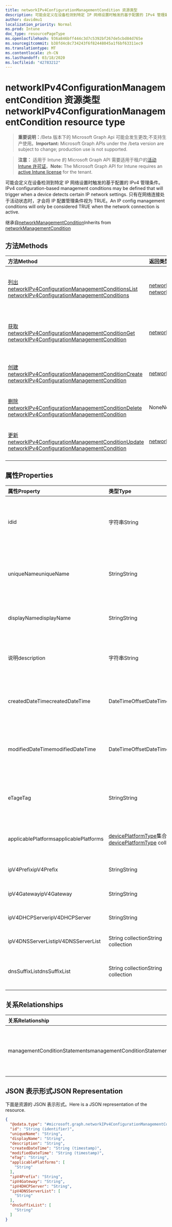 ```yaml
---
title: networkIPv4ConfigurationManagementCondition 资源类型
description: 可能会定义在设备检测到特定 IP 网络设置时触发的基于配置的 IPv4 管理条件。 只有在网络连接处于活动状态时，才会将 IP 配置管理条件视为 TRUE。
author: davidmu1
localization_priority: Normal
ms.prod: Intune
doc_type: resourcePageType
ms.openlocfilehash: 936a846bff444c3d7c5392bf267de5cbd84d765e
ms.sourcegitcommit: b38fd4c8c734243f6f82448045a1f6bf63311ec9
ms.translationtype: MT
ms.contentlocale: zh-CN
ms.lasthandoff: 03/18/2020
ms.locfileid: "42783212"
---
```

# <a name="networkipv4configurationmanagementcondition-resource-type"></a><span data-ttu-id="d2cea-104">networkIPv4ConfigurationManagementCondition 资源类型</span><span class="sxs-lookup"><span data-stu-id="d2cea-104">networkIPv4ConfigurationManagementCondition resource type</span></span>

> <span data-ttu-id="d2cea-105">**重要说明：**/Beta 版本下的 Microsoft Graph Api 可能会发生更改;不支持生产使用。</span><span class="sxs-lookup"><span data-stu-id="d2cea-105">**Important:** Microsoft Graph APIs under the /beta version are subject to change; production use is not supported.</span></span>

> <span data-ttu-id="d2cea-106">**注意：** 适用于 Intune 的 Microsoft Graph API 需要适用于租户的[活动 Intune 许可证](https://go.microsoft.com/fwlink/?linkid=839381)。</span><span class="sxs-lookup"><span data-stu-id="d2cea-106">**Note:** The Microsoft Graph API for Intune requires an [active Intune license](https://go.microsoft.com/fwlink/?linkid=839381) for the tenant.</span></span>

<span data-ttu-id="d2cea-107">可能会定义在设备检测到特定 IP 网络设置时触发的基于配置的 IPv4 管理条件。</span><span class="sxs-lookup"><span data-stu-id="d2cea-107">IPv4 configuration-based management conditions may be defined that will trigger when a device detects certain IP network settings.</span></span> <span data-ttu-id="d2cea-108">只有在网络连接处于活动状态时，才会将 IP 配置管理条件视为 TRUE。</span><span class="sxs-lookup"><span data-stu-id="d2cea-108">An IP config management conditions will only be considered TRUE when the network connection is active.</span></span>


<span data-ttu-id="d2cea-109">继承自[networkManagementCondition](../resources/intune-fencing-networkmanagementcondition.md)</span><span class="sxs-lookup"><span data-stu-id="d2cea-109">Inherits from [networkManagementCondition](../resources/intune-fencing-networkmanagementcondition.md)</span></span>

## <a name="methods"></a><span data-ttu-id="d2cea-110">方法</span><span class="sxs-lookup"><span data-stu-id="d2cea-110">Methods</span></span>
|<span data-ttu-id="d2cea-111">方法</span><span class="sxs-lookup"><span data-stu-id="d2cea-111">Method</span></span>|<span data-ttu-id="d2cea-112">返回类型</span><span class="sxs-lookup"><span data-stu-id="d2cea-112">Return Type</span></span>|<span data-ttu-id="d2cea-113">说明</span><span class="sxs-lookup"><span data-stu-id="d2cea-113">Description</span></span>|
|:---|:---|:---|
|[<span data-ttu-id="d2cea-114">列出 networkIPv4ConfigurationManagementConditions</span><span class="sxs-lookup"><span data-stu-id="d2cea-114">List networkIPv4ConfigurationManagementConditions</span></span>](../api/intune-fencing-networkipv4configurationmanagementcondition-list.md)|<span data-ttu-id="d2cea-115">[networkIPv4ConfigurationManagementCondition](../resources/intune-fencing-networkipv4configurationmanagementcondition.md)集合</span><span class="sxs-lookup"><span data-stu-id="d2cea-115">[networkIPv4ConfigurationManagementCondition](../resources/intune-fencing-networkipv4configurationmanagementcondition.md) collection</span></span>|<span data-ttu-id="d2cea-116">列出[networkIPv4ConfigurationManagementCondition](../resources/intune-fencing-networkipv4configurationmanagementcondition.md)对象的属性和关系。</span><span class="sxs-lookup"><span data-stu-id="d2cea-116">List properties and relationships of the [networkIPv4ConfigurationManagementCondition](../resources/intune-fencing-networkipv4configurationmanagementcondition.md) objects.</span></span>|
|[<span data-ttu-id="d2cea-117">获取 networkIPv4ConfigurationManagementCondition</span><span class="sxs-lookup"><span data-stu-id="d2cea-117">Get networkIPv4ConfigurationManagementCondition</span></span>](../api/intune-fencing-networkipv4configurationmanagementcondition-get.md)|[<span data-ttu-id="d2cea-118">networkIPv4ConfigurationManagementCondition</span><span class="sxs-lookup"><span data-stu-id="d2cea-118">networkIPv4ConfigurationManagementCondition</span></span>](../resources/intune-fencing-networkipv4configurationmanagementcondition.md)|<span data-ttu-id="d2cea-119">读取[networkIPv4ConfigurationManagementCondition](../resources/intune-fencing-networkipv4configurationmanagementcondition.md)对象的属性和关系。</span><span class="sxs-lookup"><span data-stu-id="d2cea-119">Read properties and relationships of the [networkIPv4ConfigurationManagementCondition](../resources/intune-fencing-networkipv4configurationmanagementcondition.md) object.</span></span>|
|[<span data-ttu-id="d2cea-120">创建 networkIPv4ConfigurationManagementCondition</span><span class="sxs-lookup"><span data-stu-id="d2cea-120">Create networkIPv4ConfigurationManagementCondition</span></span>](../api/intune-fencing-networkipv4configurationmanagementcondition-create.md)|[<span data-ttu-id="d2cea-121">networkIPv4ConfigurationManagementCondition</span><span class="sxs-lookup"><span data-stu-id="d2cea-121">networkIPv4ConfigurationManagementCondition</span></span>](../resources/intune-fencing-networkipv4configurationmanagementcondition.md)|<span data-ttu-id="d2cea-122">创建新的[networkIPv4ConfigurationManagementCondition](../resources/intune-fencing-networkipv4configurationmanagementcondition.md)对象。</span><span class="sxs-lookup"><span data-stu-id="d2cea-122">Create a new [networkIPv4ConfigurationManagementCondition](../resources/intune-fencing-networkipv4configurationmanagementcondition.md) object.</span></span>|
|[<span data-ttu-id="d2cea-123">删除 networkIPv4ConfigurationManagementCondition</span><span class="sxs-lookup"><span data-stu-id="d2cea-123">Delete networkIPv4ConfigurationManagementCondition</span></span>](../api/intune-fencing-networkipv4configurationmanagementcondition-delete.md)|<span data-ttu-id="d2cea-124">None</span><span class="sxs-lookup"><span data-stu-id="d2cea-124">None</span></span>|<span data-ttu-id="d2cea-125">删除[networkIPv4ConfigurationManagementCondition](../resources/intune-fencing-networkipv4configurationmanagementcondition.md)。</span><span class="sxs-lookup"><span data-stu-id="d2cea-125">Deletes a [networkIPv4ConfigurationManagementCondition](../resources/intune-fencing-networkipv4configurationmanagementcondition.md).</span></span>|
|[<span data-ttu-id="d2cea-126">更新 networkIPv4ConfigurationManagementCondition</span><span class="sxs-lookup"><span data-stu-id="d2cea-126">Update networkIPv4ConfigurationManagementCondition</span></span>](../api/intune-fencing-networkipv4configurationmanagementcondition-update.md)|[<span data-ttu-id="d2cea-127">networkIPv4ConfigurationManagementCondition</span><span class="sxs-lookup"><span data-stu-id="d2cea-127">networkIPv4ConfigurationManagementCondition</span></span>](../resources/intune-fencing-networkipv4configurationmanagementcondition.md)|<span data-ttu-id="d2cea-128">更新[networkIPv4ConfigurationManagementCondition](../resources/intune-fencing-networkipv4configurationmanagementcondition.md)对象的属性。</span><span class="sxs-lookup"><span data-stu-id="d2cea-128">Update the properties of a [networkIPv4ConfigurationManagementCondition](../resources/intune-fencing-networkipv4configurationmanagementcondition.md) object.</span></span>|

## <a name="properties"></a><span data-ttu-id="d2cea-129">属性</span><span class="sxs-lookup"><span data-stu-id="d2cea-129">Properties</span></span>
|<span data-ttu-id="d2cea-130">属性</span><span class="sxs-lookup"><span data-stu-id="d2cea-130">Property</span></span>|<span data-ttu-id="d2cea-131">类型</span><span class="sxs-lookup"><span data-stu-id="d2cea-131">Type</span></span>|<span data-ttu-id="d2cea-132">说明</span><span class="sxs-lookup"><span data-stu-id="d2cea-132">Description</span></span>|
|:---|:---|:---|
|<span data-ttu-id="d2cea-133">id</span><span class="sxs-lookup"><span data-stu-id="d2cea-133">id</span></span>|<span data-ttu-id="d2cea-134">字符串</span><span class="sxs-lookup"><span data-stu-id="d2cea-134">String</span></span>|<span data-ttu-id="d2cea-135">管理条件的唯一标识符。</span><span class="sxs-lookup"><span data-stu-id="d2cea-135">Unique identifier for the management condition.</span></span> <span data-ttu-id="d2cea-136">创建时分配的系统生成值。</span><span class="sxs-lookup"><span data-stu-id="d2cea-136">System generated value assigned when created.</span></span> <span data-ttu-id="d2cea-137">继承自[managementCondition](../resources/intune-fencing-managementcondition.md)</span><span class="sxs-lookup"><span data-stu-id="d2cea-137">Inherited from [managementCondition](../resources/intune-fencing-managementcondition.md)</span></span>|
|<span data-ttu-id="d2cea-138">uniqueName</span><span class="sxs-lookup"><span data-stu-id="d2cea-138">uniqueName</span></span>|<span data-ttu-id="d2cea-139">String</span><span class="sxs-lookup"><span data-stu-id="d2cea-139">String</span></span>|<span data-ttu-id="d2cea-140">管理条件的唯一名称。</span><span class="sxs-lookup"><span data-stu-id="d2cea-140">Unique name for the management condition.</span></span> <span data-ttu-id="d2cea-141">在管理条件表达式中使用。</span><span class="sxs-lookup"><span data-stu-id="d2cea-141">Used in management condition expressions.</span></span> <span data-ttu-id="d2cea-142">继承自[managementCondition](../resources/intune-fencing-managementcondition.md)</span><span class="sxs-lookup"><span data-stu-id="d2cea-142">Inherited from [managementCondition](../resources/intune-fencing-managementcondition.md)</span></span>|
|<span data-ttu-id="d2cea-143">displayName</span><span class="sxs-lookup"><span data-stu-id="d2cea-143">displayName</span></span>|<span data-ttu-id="d2cea-144">String</span><span class="sxs-lookup"><span data-stu-id="d2cea-144">String</span></span>|<span data-ttu-id="d2cea-145">管理条件的管理员定义名称。</span><span class="sxs-lookup"><span data-stu-id="d2cea-145">The admin defined name of the management condition.</span></span> <span data-ttu-id="d2cea-146">继承自[managementCondition](../resources/intune-fencing-managementcondition.md)</span><span class="sxs-lookup"><span data-stu-id="d2cea-146">Inherited from [managementCondition](../resources/intune-fencing-managementcondition.md)</span></span>|
|<span data-ttu-id="d2cea-147">说明</span><span class="sxs-lookup"><span data-stu-id="d2cea-147">description</span></span>|<span data-ttu-id="d2cea-148">字符串</span><span class="sxs-lookup"><span data-stu-id="d2cea-148">String</span></span>|<span data-ttu-id="d2cea-149">管理条件的管理员定义的说明。</span><span class="sxs-lookup"><span data-stu-id="d2cea-149">The admin defined description of the management condition.</span></span> <span data-ttu-id="d2cea-150">继承自[managementCondition](../resources/intune-fencing-managementcondition.md)</span><span class="sxs-lookup"><span data-stu-id="d2cea-150">Inherited from [managementCondition](../resources/intune-fencing-managementcondition.md)</span></span>|
|<span data-ttu-id="d2cea-151">createdDateTime</span><span class="sxs-lookup"><span data-stu-id="d2cea-151">createdDateTime</span></span>|<span data-ttu-id="d2cea-152">DateTimeOffset</span><span class="sxs-lookup"><span data-stu-id="d2cea-152">DateTimeOffset</span></span>|<span data-ttu-id="d2cea-153">管理条件的创建时间。</span><span class="sxs-lookup"><span data-stu-id="d2cea-153">The time the management condition was created.</span></span> <span data-ttu-id="d2cea-154">生成的服务端。</span><span class="sxs-lookup"><span data-stu-id="d2cea-154">Generated service side.</span></span> <span data-ttu-id="d2cea-155">继承自[managementCondition](../resources/intune-fencing-managementcondition.md)</span><span class="sxs-lookup"><span data-stu-id="d2cea-155">Inherited from [managementCondition](../resources/intune-fencing-managementcondition.md)</span></span>|
|<span data-ttu-id="d2cea-156">modifiedDateTime</span><span class="sxs-lookup"><span data-stu-id="d2cea-156">modifiedDateTime</span></span>|<span data-ttu-id="d2cea-157">DateTimeOffset</span><span class="sxs-lookup"><span data-stu-id="d2cea-157">DateTimeOffset</span></span>|<span data-ttu-id="d2cea-158">上次修改管理条件的时间。</span><span class="sxs-lookup"><span data-stu-id="d2cea-158">The time the management condition was last modified.</span></span> <span data-ttu-id="d2cea-159">更新了服务端。</span><span class="sxs-lookup"><span data-stu-id="d2cea-159">Updated service side.</span></span> <span data-ttu-id="d2cea-160">继承自[managementCondition](../resources/intune-fencing-managementcondition.md)</span><span class="sxs-lookup"><span data-stu-id="d2cea-160">Inherited from [managementCondition](../resources/intune-fencing-managementcondition.md)</span></span>|
|<span data-ttu-id="d2cea-161">eTag</span><span class="sxs-lookup"><span data-stu-id="d2cea-161">eTag</span></span>|<span data-ttu-id="d2cea-162">String</span><span class="sxs-lookup"><span data-stu-id="d2cea-162">String</span></span>|<span data-ttu-id="d2cea-163">管理条件的 ETag。</span><span class="sxs-lookup"><span data-stu-id="d2cea-163">ETag of the management condition.</span></span> <span data-ttu-id="d2cea-164">更新了服务端。</span><span class="sxs-lookup"><span data-stu-id="d2cea-164">Updated service side.</span></span> <span data-ttu-id="d2cea-165">继承自[managementCondition](../resources/intune-fencing-managementcondition.md)</span><span class="sxs-lookup"><span data-stu-id="d2cea-165">Inherited from [managementCondition](../resources/intune-fencing-managementcondition.md)</span></span>|
|<span data-ttu-id="d2cea-166">applicablePlatforms</span><span class="sxs-lookup"><span data-stu-id="d2cea-166">applicablePlatforms</span></span>|<span data-ttu-id="d2cea-167">[devicePlatformType](../resources/intune-shared-deviceplatformtype.md)集合</span><span class="sxs-lookup"><span data-stu-id="d2cea-167">[devicePlatformType](../resources/intune-shared-deviceplatformtype.md) collection</span></span>|<span data-ttu-id="d2cea-168">适用于此管理条件的平台。</span><span class="sxs-lookup"><span data-stu-id="d2cea-168">The applicable platforms for this management condition.</span></span> <span data-ttu-id="d2cea-169">继承自[managementCondition](../resources/intune-fencing-managementcondition.md)</span><span class="sxs-lookup"><span data-stu-id="d2cea-169">Inherited from [managementCondition](../resources/intune-fencing-managementcondition.md)</span></span>|
|<span data-ttu-id="d2cea-170">ipV4Prefix</span><span class="sxs-lookup"><span data-stu-id="d2cea-170">ipV4Prefix</span></span>|<span data-ttu-id="d2cea-171">String</span><span class="sxs-lookup"><span data-stu-id="d2cea-171">String</span></span>|<span data-ttu-id="d2cea-172">要连接到的 IPv4 子网。</span><span class="sxs-lookup"><span data-stu-id="d2cea-172">The IPv4 subnet to be connected to.</span></span> <span data-ttu-id="d2cea-173">例如，10.0.0.0/8</span><span class="sxs-lookup"><span data-stu-id="d2cea-173">e.g. 10.0.0.0/8</span></span>|
|<span data-ttu-id="d2cea-174">ipV4Gateway</span><span class="sxs-lookup"><span data-stu-id="d2cea-174">ipV4Gateway</span></span>|<span data-ttu-id="d2cea-175">String</span><span class="sxs-lookup"><span data-stu-id="d2cea-175">String</span></span>|<span data-ttu-id="d2cea-176">IPv4 网关地址。</span><span class="sxs-lookup"><span data-stu-id="d2cea-176">The IPv4 gateway address.</span></span> <span data-ttu-id="d2cea-177">例如10.0.0。0</span><span class="sxs-lookup"><span data-stu-id="d2cea-177">e.g. 10.0.0.0</span></span>|
|<span data-ttu-id="d2cea-178">ipV4DHCPServer</span><span class="sxs-lookup"><span data-stu-id="d2cea-178">ipV4DHCPServer</span></span>|<span data-ttu-id="d2cea-179">String</span><span class="sxs-lookup"><span data-stu-id="d2cea-179">String</span></span>|<span data-ttu-id="d2cea-180">适配器的 DHCP 服务器的 IPv4 地址。</span><span class="sxs-lookup"><span data-stu-id="d2cea-180">The IPv4 address of the DHCP server for the adapter.</span></span>|
|<span data-ttu-id="d2cea-181">ipV4DNSServerList</span><span class="sxs-lookup"><span data-stu-id="d2cea-181">ipV4DNSServerList</span></span>|<span data-ttu-id="d2cea-182">String collection</span><span class="sxs-lookup"><span data-stu-id="d2cea-182">String collection</span></span>|<span data-ttu-id="d2cea-183">为适配器配置的 IPv4 DNS 服务器。</span><span class="sxs-lookup"><span data-stu-id="d2cea-183">The IPv4 DNS servers configured for the adapter.</span></span>|
|<span data-ttu-id="d2cea-184">dnsSuffixList</span><span class="sxs-lookup"><span data-stu-id="d2cea-184">dnsSuffixList</span></span>|<span data-ttu-id="d2cea-185">String collection</span><span class="sxs-lookup"><span data-stu-id="d2cea-185">String collection</span></span>|<span data-ttu-id="d2cea-186">当前网络的有效 DNS 后缀。</span><span class="sxs-lookup"><span data-stu-id="d2cea-186">Valid DNS suffixes for the current network.</span></span> <span data-ttu-id="d2cea-187">例如 seattle.contoso.com</span><span class="sxs-lookup"><span data-stu-id="d2cea-187">e.g. seattle.contoso.com</span></span>|

## <a name="relationships"></a><span data-ttu-id="d2cea-188">关系</span><span class="sxs-lookup"><span data-stu-id="d2cea-188">Relationships</span></span>
|<span data-ttu-id="d2cea-189">关系</span><span class="sxs-lookup"><span data-stu-id="d2cea-189">Relationship</span></span>|<span data-ttu-id="d2cea-190">类型</span><span class="sxs-lookup"><span data-stu-id="d2cea-190">Type</span></span>|<span data-ttu-id="d2cea-191">说明</span><span class="sxs-lookup"><span data-stu-id="d2cea-191">Description</span></span>|
|:---|:---|:---|
|<span data-ttu-id="d2cea-192">managementConditionStatements</span><span class="sxs-lookup"><span data-stu-id="d2cea-192">managementConditionStatements</span></span>|<span data-ttu-id="d2cea-193">[managementConditionStatement](../resources/intune-fencing-managementconditionstatement.md)集合</span><span class="sxs-lookup"><span data-stu-id="d2cea-193">[managementConditionStatement](../resources/intune-fencing-managementconditionstatement.md) collection</span></span>|<span data-ttu-id="d2cea-194">与管理条件相关联的管理条件语句。</span><span class="sxs-lookup"><span data-stu-id="d2cea-194">The management condition statements associated to the management condition.</span></span> <span data-ttu-id="d2cea-195">继承自[managementCondition](../resources/intune-fencing-managementcondition.md)</span><span class="sxs-lookup"><span data-stu-id="d2cea-195">Inherited from [managementCondition](../resources/intune-fencing-managementcondition.md)</span></span>|

## <a name="json-representation"></a><span data-ttu-id="d2cea-196">JSON 表示形式</span><span class="sxs-lookup"><span data-stu-id="d2cea-196">JSON Representation</span></span>
<span data-ttu-id="d2cea-197">下面是资源的 JSON 表示形式。</span><span class="sxs-lookup"><span data-stu-id="d2cea-197">Here is a JSON representation of the resource.</span></span>
<!-- {
  "blockType": "resource",
  "keyProperty": "id",
  "@odata.type": "microsoft.graph.networkIPv4ConfigurationManagementCondition"
}
-->
``` json
{
  "@odata.type": "#microsoft.graph.networkIPv4ConfigurationManagementCondition",
  "id": "String (identifier)",
  "uniqueName": "String",
  "displayName": "String",
  "description": "String",
  "createdDateTime": "String (timestamp)",
  "modifiedDateTime": "String (timestamp)",
  "eTag": "String",
  "applicablePlatforms": [
    "String"
  ],
  "ipV4Prefix": "String",
  "ipV4Gateway": "String",
  "ipV4DHCPServer": "String",
  "ipV4DNSServerList": [
    "String"
  ],
  "dnsSuffixList": [
    "String"
  ]
}
```



